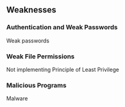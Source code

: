 
## Weaknesses
### Authentication and Weak Passwords
Weak passwords

### Weak File Permissions
Not implementing Principle of Least Privilege

### Malicious Programs
Malware
